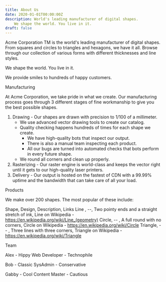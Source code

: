 ```yaml
---
title: About Us
date: 2020-01-01T00:00:00Z
description: World's leading manufacturer of digital shapes.
    We shape the world. You live in it.
draft: false
---
```


Acme Corporation TM is the world's leading manufacturer of digital shapes. From squares and circles to triangles and hexagons, we have it all. Browse through our collection of various forms with different thicknesses and line styles.

We shape the world. You live in it.

We provide smiles to hundreds of happy customers.

Manufacturing

At Acme Corporation, we take pride in what we create. Our manufacturing process goes through 3 different stages of fine workmanship to give you the best possible shapes.


1) Drawing - Our shapes are drawn with precision to 1/100 of a millimeter.
   * We use advanced vector drawing tools to create our catalog.
   * Quality checking happens hundreds of times for each shape we create.
     * We have high-quality bots that inspect our output.
     * There is also a manual team inspecting each product.
     * All our bugs are turned into automated checks that bots perform in every future shape.
   * We round all corners and clean up properly.
2) Rasterizing - Our raster engine is world-class and keeps the vector right until it gets to our high-quality laser printers.
3) Delivery - Our output is hosted on the fastest of CDN with a 99.99% uptime and the bandwidth that can take care of all your load.

Products

We make over 200 shapes. The most popular of these include:

Shape,  Design, Description, Links
Line , --,  Two pointy ends and a straight stretch of ink, Line on Wikipedia - https://en.wikipedia.org/wiki/Line_(geometry)
Circle,  -- , A full round with no corners, Circle on Wikipedia - https://en.wikipedia.org/wiki/Circle
Triangle,  -- , Three lines with three corners,  Triangle on Wikipedia - https://en.wikipedia.org/wiki/Triangle

Team


Alex - Hippy Web Developer - Technophile

Bob - Classic SysAdmin - Conservative

Gabby - Cool Content Master - Cautious

